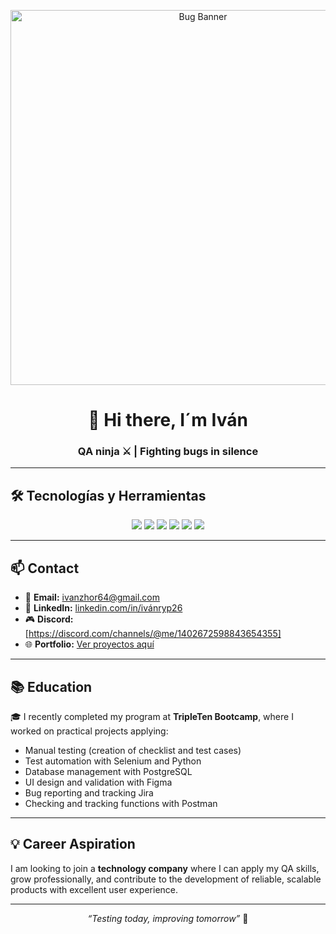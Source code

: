 <!-- Banner animado de Bug -->
<p align="center">
  <img src="https://github.com/user-attachments/assets/e140eb1e-358f-4a4a-b307-f2ffd7d73be1" width="600" alt="Bug Banner">
</p>

<h1 align="center">👋 Hi there, I´m Iván</h1>
<h3 align="center">QA ninja ⚔️ | Fighting bugs in silence</h3>

---

## 🛠️ Tecnologías y Herramientas
<p align="center">
  <img src="https://img.shields.io/badge/Android-3DDC84?style=for-the-badge&logo=android&logoColor=white"/>
  <img src="https://img.shields.io/badge/Postman-FF6C37?style=for-the-badge&logo=postman&logoColor=white"/>
  <img src="https://img.shields.io/badge/PostgreSQL-316192?style=for-the-badge&logo=postgresql&logoColor=white"/>
  <img src="https://img.shields.io/badge/Selenium-43B02A?style=for-the-badge&logo=selenium&logoColor=white"/>
  <img src="https://img.shields.io/badge/Python-3776AB?style=for-the-badge&logo=python&logoColor=white"/>
  <img src="https://img.shields.io/badge/Figma-F24E1E?style=for-the-badge&logo=figma&logoColor=white"/>
</p>

---

## 📫 Contact
- 📧 **Email:** [ivanzhor64@gmail.com](mailto:ivanzhor64@gmail.com)  
- 💼 **LinkedIn:** [linkedin.com/in/ivánryp26](https://www.linkedin.com/in/ivánryp26)  
- 🎮 **Discord:** [https://discord.com/channels/@me/1402672598843654355]  
- 🌐 **Portfolio:** [Ver proyectos aquí](#)  

---

## 📚 Education
🎓 I recently completed my program at **TripleTen Bootcamp**, where I worked on practical projects applying:  
- Manual testing (creation of checklist and test cases)  
- Test automation with Selenium and Python  
- Database management with PostgreSQL  
- UI design and validation with Figma  
- Bug reporting and tracking Jira
- Checking and tracking functions with Postman

---

## 💡 Career Aspiration
I am looking to join a **technology company** where I can apply my QA skills, grow professionally, and contribute to the development of reliable, scalable products with excellent user experience.  

---

<p align="center">
  <em>“Testing today, improving tomorrow”</em> 🚀
</p>

